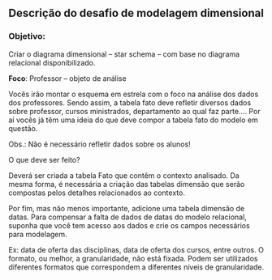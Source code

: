 ## Descrição do desafio de modelagem dimensional


### Objetivo:
Criar o diagrama dimensional – star schema – com base no diagrama relacional disponibilizado.

**Foco**:
Professor – objeto de análise

Vocês irão montar o esquema em estrela com o foco na análise dos dados dos professores. Sendo assim, a tabela fato deve refletir diversos dados sobre professor, cursos ministrados, departamento ao qual faz parte.... Por aí vocês já têm uma ideia do que deve compor a tabela fato do modelo em questão.

Obs.: Não é necessário refletir dados sobre os alunos!

O que deve ser feito?

Deverá ser criada a tabela Fato que contêm o contexto analisado. Da mesma forma, é necessária a criação das tabelas dimensão que serão compostas pelos detalhes relacionados ao contexto.

Por fim, mas não menos importante, adicione uma tabela dimensão de datas. Para compensar a falta de dados de datas do modelo relacional, suponha que você tem acesso aos dados e crie os campos necessários para modelagem.

Ex: data de oferta das disciplinas, data de oferta dos cursos, entre outros. O formato, ou melhor, a granularidade, não está fixada. Podem ser utilizados diferentes formatos que correspondem a diferentes níveis de granularidade.
